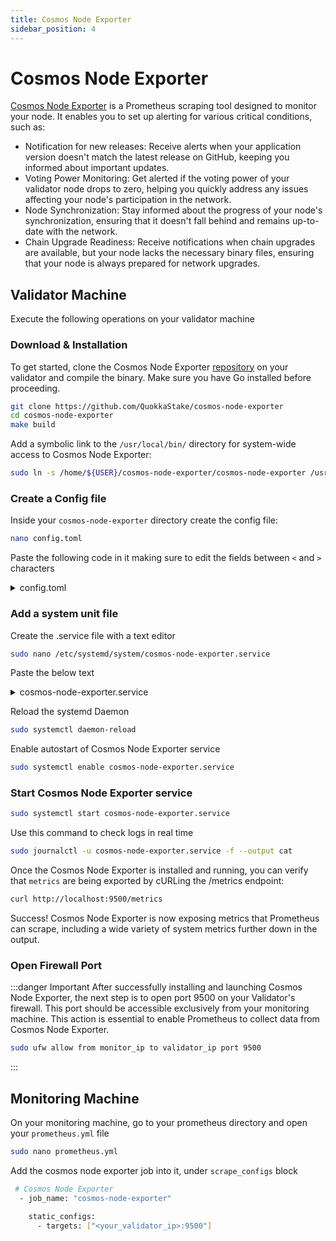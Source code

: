```yaml
---
title: Cosmos Node Exporter
sidebar_position: 4
---
```


# Cosmos Node Exporter

[Cosmos Node Exporter](https://github.com/QuokkaStake/cosmos-node-exporter) is a Prometheus scraping tool designed to monitor your node. It enables you to set up alerting for various critical conditions, such as:

- Notification for new releases: Receive alerts when your application version doesn't match the latest release on GitHub, keeping you informed about important updates.
- Voting Power Monitoring: Get alerted if the voting power of your validator node drops to zero, helping you quickly address any issues affecting your node's participation in the network.
- Node Synchronization: Stay informed about the progress of your node's synchronization, ensuring that it doesn't fall behind and remains up-to-date with the network.
- Chain Upgrade Readiness: Receive notifications when chain upgrades are available, but your node lacks the necessary binary files, ensuring that your node is always prepared for network upgrades.

## Validator Machine

Execute the following operations on your validator machine

### Download & Installation

To get started, clone the Cosmos Node Exporter [repository](https://github.com/QuokkaStake/cosmos-node-exporter) on your validator and compile the binary. Make sure you have Go installed before proceeding.

```bash
git clone https://github.com/QuokkaStake/cosmos-node-exporter
cd cosmos-node-exporter
make build
```

Add a symbolic link to the `/usr/local/bin/` directory for system-wide access to Cosmos Node Exporter:

```bash
sudo ln -s /home/${USER}/cosmos-node-exporter/cosmos-node-exporter /usr/local/bin/
```

### Create a Config file

Inside your `cosmos-node-exporter` directory create the config file:

```bash
nano config.toml
```

Paste the following code in it making sure to edit the fields between `<` and `>` characters

<details>
<summary>config.toml</summary>
<p>

```bash title="/home/${USER}/cosmos-node-exporter/config.toml"
# Logging configuration.
[log]
# Verbosity level. Set to `debug` or even `trace` to make it more verbose. Defaults to `info`.
level = "debug"
# Whether to print logs in JSON format. Useful if you are using centralised logs solutions like ELK.
# Defaults to false.
json = false

# Per-node configuration, there can be multiple nodes.
[[node]]
# Node name. Will be displayed in labels. Required.
name = "<your_node_name>"

# Tendermint configuration. Has the following fields:
# 1. enabled. If set to false, the metrics related to Tendermint node would be disabled. Defaults to true.
# 2. address. Tendermint RPC address. Defaults to "http://localhost:26657".
# 3. query-upgrades. If set to false, upgrades metrics won't be queried. Useful for chains that use Tendermint
# but not cosmos-sdk, such as Nomic. Defaults to true.
tendermint = { enabled = true, address = "http://localhost:26657", query-upgrades = true }

# Cosmovisor configuration. Has the following fields:
# 1. enabled. If set to false, the metrics related to Cosmovisor would be disabled. Defaults to true.
# 2. chain-folder. Path to folder storing fullnode data and configs (like ~/.gaia for cosmoshub).
# 3. chain-binary-name. Binary name (like gaiad for cosmoshub)
# 4. cosmovisor-path. Cosmovisor path (usually located at ~/go/bin/cosmovisor)
cosmovisor = { enabled = true, chain-folder = "/home/<your_username>/.sentinelhub", chain-binary-name = "sentinelhub", cosmovisor-path = "/home/<your_username>/go/bin/cosmovisor" }

# gRPC configuration. Has the following fields:
# 1) enabled. If set to false, the metrics related to upgrades would be disabled. Defaults to true.
# 2) address. Tendermint RPC address. Omitting it will result in disabling some metrics.
grpc = { enabled = true, address = "localhost:9090" }

# Git configuration. Has the following fields:
# 1. repository. Repository path. Omitting it will result in disabling Git metrics.
# Can be either a link to Github repo (like below), or a Gitopia repo (see below for example).
# 2. token. Github token. Useful if you want to make requests often, as Github rate-limits requests
# if no token is specified. Only used for Github.
git = { repository = "https://github.com/sentinel-official/hub", token = "<your_github_token>" }
```

</p>
</details>

### Add a system unit file

Create the .service file with a text editor

```bash
sudo nano /etc/systemd/system/cosmos-node-exporter.service
```

Paste the below text

<details>
<summary>cosmos-node-exporter.service</summary>
<p>

```bash title="/etc/systemd/system/cosmos-node-exporter.service"
[Unit]
Description=Cosmos Node Exporter
After=network-online.target
​
[Service]
User=<your_user> #modify this field with your user
TimeoutStartSec=0
CPUWeight=95
IOWeight=95
ExecStart=cosmos-node-exporter --config /home/<your-user>/cosmos-node-exporter/config.toml
Restart=always
RestartSec=2
LimitNOFILE=800000
KillSignal=SIGTERM
​
[Install]
WantedBy=multi-user.target
```

</p>
</details>

Reload the systemd Daemon

```bash
sudo systemctl daemon-reload
```

Enable autostart of Cosmos Node Exporter service

```bash
sudo systemctl enable cosmos-node-exporter.service
```

### Start Cosmos Node Exporter service

```bash
sudo systemctl start cosmos-node-exporter.service
```

Use this command to check logs in real time

```bash
sudo journalctl -u cosmos-node-exporter.service -f --output cat
```

Once the Cosmos Node Exporter is installed and running, you can verify that `metrics` are being exported by cURLing the /metrics endpoint:

```bash
curl http://localhost:9500/metrics
```

Success! Cosmos Node Exporter is now exposing metrics that Prometheus can scrape, including a wide variety of system metrics further down in the output.

### Open Firewall Port

:::danger Important
After successfully installing and launching Cosmos Node Exporter, the next step is to open port 9500 on your Validator's firewall. This port should be accessible exclusively from your monitoring machine. This action is essential to enable Prometheus to collect data from Cosmos Node Exporter.

```bash
sudo ufw allow from monitor_ip to validator_ip port 9500
```
:::

## Monitoring Machine

On your monitoring machine, go to your prometheus directory and open your `prometheus.yml` file

```bash
sudo nano prometheus.yml
```

Add the cosmos node exporter job into it, under `scrape_configs` block

```bash
 # Cosmos Node Exporter
  - job_name: "cosmos-node-exporter"

    static_configs:
      - targets: ["<your_validator_ip>:9500"]
```